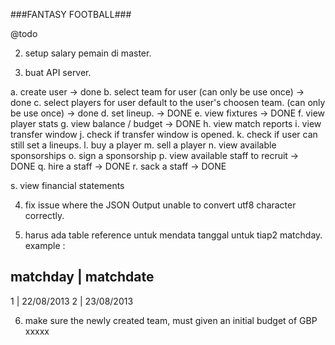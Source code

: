 ###FANTASY FOOTBALL###

@todo

2. setup salary pemain di master.

3. buat API server.

a. create user -> done
b. select team for user (can only be use once) -> done
c. select players for user default to the user's choosen team. (can only be use once) -> done
d. set lineup. -> DONE
e. view fixtures -> DONE
f. view player stats
g. view balance / budget -> DONE
h. view match reports
i. view transfer window
j. check if transfer window is opened.
k. check if user can still set a lineups.
l. buy a player
m. sell a player 
n. view available sponsorships
o. sign a sponsorship
p. view available staff to recruit -> DONE
q. hire a staff -> DONE
r. sack a staff -> DONE

s. view financial statements

4. fix issue where the JSON Output unable to convert utf8 character correctly.

5. harus ada table reference untuk mendata tanggal untuk tiap2 matchday.
example : 

matchday | matchdate
----------------------------
1		 | 22/08/2013
2        | 23/08/2013


6. make sure the newly created team, must given an initial budget of  GBP xxxxx
